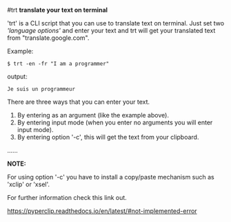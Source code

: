 #trt
**translate your text on terminal**

'trt' is a CLI script that you can use to translate text on terminal.
Just set two _'language options'_ and enter your text and trt will get your translated text from "translate.google.com".

Example:

`$ trt -en -fr "I am a programmer"`

output:

`Je suis un programmeur`


There are three ways that you can enter your text.
1. By entering as an argument (like the example above).
2. By entering input mode (when you enter no arguments you will enter input mode).
3. By entering option '-c', this will get the text from your clipboard.

......


**NOTE:**

For using option '-c' you have to install a copy/paste mechanism such as 'xclip' or 'xsel'.

For further information check this link out.

https://pyperclip.readthedocs.io/en/latest/#not-implemented-error